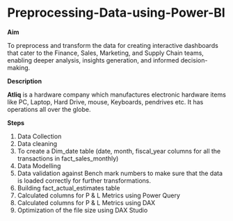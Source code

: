 # Preprocessing-Data-using-Power-BI

**Aim**

To preprocess and transform the data for creating interactive dashboards that cater 
to the Finance, Sales, Marketing, and Supply Chain teams, enabling 
deeper analysis, insights generation, and informed decision-making.

**Description**

**Atliq** is a hardware company which manufactures electronic hardware items like PC, Laptop, Hard Drive, mouse, Keyboards, pendrives etc. 
It has operations all over the globe. 

**Steps**

1. Data Collection
2. Data cleaning
3. To create a Dim_date table (date, month, fiscal_year columns for all the transactions in fact_sales_monthly)
4. Data Modelling
5. Data validation against Bench mark numbers to make sure that the data is loaded correctly for further transformations.
6. Building fact_actual_estimates table
7. Calculated columns for P & L Metrics using Power Query
8. Calculated columns for P & L Metrics using DAX
9. Optimization of the file size using DAX Studio









